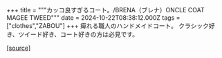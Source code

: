 +++
title = """カッコ良すぎるコート。/BRENA（ブレナ）ONCLE COAT MAGEE TWEED"""
date = 2024-10-22T08:38:12.000Z
tags = ["clothes","ZABOU"]
+++
痺れる職人のハンドメイドコート。 クラシック好き、ツイード好き、コート好きの方は必見です。

[[source]](https://zabou.org/2024/10/22/310617/)
